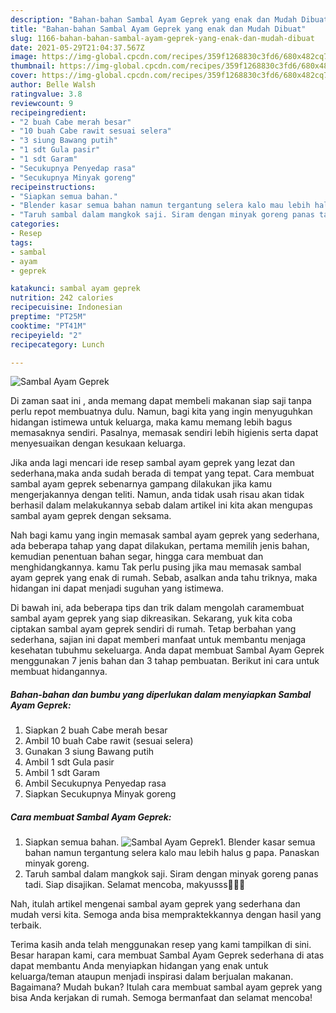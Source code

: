 ```yaml
---
description: "Bahan-bahan Sambal Ayam Geprek yang enak dan Mudah Dibuat"
title: "Bahan-bahan Sambal Ayam Geprek yang enak dan Mudah Dibuat"
slug: 1166-bahan-bahan-sambal-ayam-geprek-yang-enak-dan-mudah-dibuat
date: 2021-05-29T21:04:37.567Z
image: https://img-global.cpcdn.com/recipes/359f1268830c3fd6/680x482cq70/sambal-ayam-geprek-foto-resep-utama.jpg
thumbnail: https://img-global.cpcdn.com/recipes/359f1268830c3fd6/680x482cq70/sambal-ayam-geprek-foto-resep-utama.jpg
cover: https://img-global.cpcdn.com/recipes/359f1268830c3fd6/680x482cq70/sambal-ayam-geprek-foto-resep-utama.jpg
author: Belle Walsh
ratingvalue: 3.8
reviewcount: 9
recipeingredient:
- "2 buah Cabe merah besar"
- "10 buah Cabe rawit sesuai selera"
- "3 siung Bawang putih"
- "1 sdt Gula pasir"
- "1 sdt Garam"
- "Secukupnya Penyedap rasa"
- "Secukupnya Minyak goreng"
recipeinstructions:
- "Siapkan semua bahan."
- "Blender kasar semua bahan namun tergantung selera kalo mau lebih halus g papa. Panaskan minyak goreng."
- "Taruh sambal dalam mangkok saji. Siram dengan minyak goreng panas tadi. Siap disajikan. Selamat mencoba, makyusss🥰🥰🥰"
categories:
- Resep
tags:
- sambal
- ayam
- geprek

katakunci: sambal ayam geprek 
nutrition: 242 calories
recipecuisine: Indonesian
preptime: "PT25M"
cooktime: "PT41M"
recipeyield: "2"
recipecategory: Lunch

---
```



![Sambal Ayam Geprek](https://img-global.cpcdn.com/recipes/359f1268830c3fd6/680x482cq70/sambal-ayam-geprek-foto-resep-utama.jpg)

Di zaman  saat ini , anda memang dapat membeli makanan siap saji tanpa perlu repot membuatnya dulu. Namun, bagi kita yang ingin menyuguhkan hidangan istimewa untuk keluarga, maka kamu memang lebih bagus memasaknya sendiri. Pasalnya, memasak sendiri lebih higienis serta dapat menyesuaikan dengan kesukaan keluarga.

Jika anda lagi mencari ide resep sambal ayam geprek yang lezat dan sederhana,maka anda sudah berada di tempat yang tepat. Cara membuat sambal ayam geprek  sebenarnya gampang dilakukan jika kamu mengerjakannya dengan teliti. Namun, anda tidak usah risau akan tidak berhasil dalam melakukannya 
sebab dalam artikel ini kita akan mengupas sambal ayam geprek dengan seksama.  



Nah bagi kamu yang ingin memasak sambal ayam geprek yang sederhana, ada beberapa tahap yang dapat dilakukan, pertama memilih jenis bahan, kemudian penentuan bahan segar, hingga cara membuat dan menghidangkannya. kamu Tak perlu pusing jika mau memasak sambal ayam geprek yang enak di rumah. Sebab, asalkan anda  tahu triknya, maka hidangan ini dapat menjadi suguhan yang istimewa.

Di bawah ini, ada beberapa tips dan trik dalam mengolah caramembuat sambal ayam geprek yang siap dikreasikan. Sekarang, yuk kita coba ciptakan sambal ayam geprek sendiri di rumah. Tetap berbahan yang sederhana, sajian ini dapat memberi manfaat untuk membantu menjaga kesehatan tubuhmu sekeluarga. Anda dapat membuat Sambal Ayam Geprek menggunakan 7 jenis bahan dan 3 tahap pembuatan. Berikut ini cara untuk membuat hidangannya.

<!--inarticleads1-->

##### Bahan-bahan dan bumbu yang diperlukan dalam menyiapkan Sambal Ayam Geprek:

1. Siapkan 2 buah Cabe merah besar
1. Ambil 10 buah Cabe rawit (sesuai selera)
1. Gunakan 3 siung Bawang putih
1. Ambil 1 sdt Gula pasir
1. Ambil 1 sdt Garam
1. Ambil Secukupnya Penyedap rasa
1. Siapkan Secukupnya Minyak goreng




<!--inarticleads2-->

##### Cara membuat Sambal Ayam Geprek:

1. Siapkan semua bahan.
<img src="https://img-global.cpcdn.com/steps/f0fd2d2ebdb57053/160x128cq70/sambal-ayam-geprek-langkah-memasak-1-foto.jpg" alt="Sambal Ayam Geprek">1. Blender kasar semua bahan namun tergantung selera kalo mau lebih halus g papa. Panaskan minyak goreng.
1. Taruh sambal dalam mangkok saji. Siram dengan minyak goreng panas tadi. Siap disajikan. Selamat mencoba, makyusss🥰🥰🥰




Nah, itulah artikel mengenai  sambal ayam geprek  yang sederhana dan mudah versi kita. Semoga anda bisa mempraktekkannya dengan hasil yang terbaik. 

Terima kasih anda telah menggunakan resep yang kami tampilkan di sini. Besar harapan kami, cara membuat  Sambal Ayam Geprek sederhana di atas dapat membantu Anda menyiapkan hidangan yang enak untuk keluarga/teman ataupun menjadi inspirasi dalam berjualan makanan. Bagaimana? Mudah bukan? Itulah cara membuat sambal ayam geprek yang bisa Anda kerjakan di rumah. Semoga bermanfaat dan selamat mencoba!

